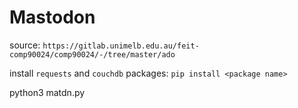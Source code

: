 # Mastodon

source: 
`https://gitlab.unimelb.edu.au/feit-comp90024/comp90024/-/tree/master/ado`

install `requests` and `couchdb` packages:
`pip install <package name>`

python3 matdn.py
